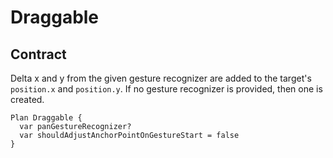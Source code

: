 # Draggable

## Contract

Delta x and y from the given gesture recognizer are added to the target's `position.x` and `position.y`. If no gesture recognizer is provided, then one is created.

```
Plan Draggable {
  var panGestureRecognizer?
  var shouldAdjustAnchorPointOnGestureStart = false
}
```

